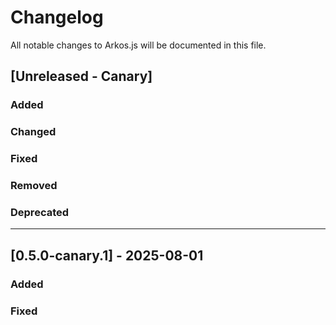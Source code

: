 # Changelog

All notable changes to Arkos.js will be documented in this file.

## [Unreleased - Canary]

### Added

### Changed

### Fixed

### Removed

### Deprecated

---

## [0.5.0-canary.1] - 2025-08-01

### Added

### Fixed
